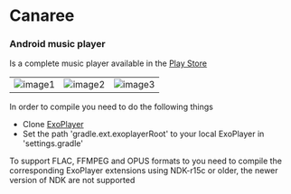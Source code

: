 # Canaree
### Android music player

Is a complete music player available in the [Play Store](https://play.google.com/store/apps/details?id=dev.olog.msc) 

|               |               |               | 
| ------------- | ------------- | ------------- |
| ![image1](https://github.com/ologe/canaree-music-player/blob/master/images/device-2018-10-28-235818.png)  | ![image2](https://github.com/ologe/canaree-music-player/blob/master/images/device-2018-10-29-001417.png) | ![image3](https://github.com/ologe/canaree-music-player/blob/master/images/device-2018-10-29-002256.png) | 


In order to compile you need to do the following things 
* Clone [ExoPlayer](https://github.com/google/ExoPlayer)
* Set the path 'gradle.ext.exoplayerRoot' to your local ExoPlayer in 'settings.gradle'

To support FLAC, FFMPEG and OPUS formats to you need to compile the corresponding ExoPlayer extensions using NDK-r15c or older, the newer version of NDK are not supported
